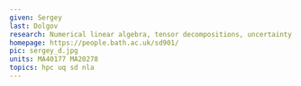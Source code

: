 ```yaml
---
given: Sergey
last: Dolgov
research: Numerical linear algebra, tensor decompositions, uncertainty quantification. decompositions
homepage: https://people.bath.ac.uk/sd901/
pic: sergey_d.jpg
units: MA40177 MA20278
topics: hpc uq sd nla
---
```

